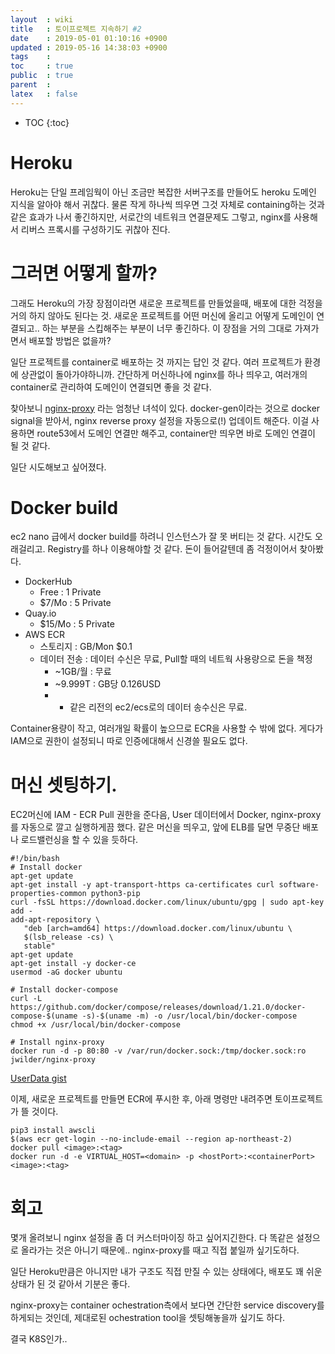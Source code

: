 ```yaml
---
layout  : wiki
title   : 토이프로젝트 지속하기 #2
date    : 2019-05-01 01:10:16 +0900
updated : 2019-05-16 14:38:03 +0900
tags    : 
toc     : true
public  : true
parent  : 
latex   : false
---
```

* TOC
{:toc}

# Heroku
Heroku는 단일 프레임웍이 아닌 조금만 복잡한 서버구조를 만들어도 heroku 도메인 지식을 알아야 해서 귀찮다. 
물론 작게 하나씩 띄우면 그것 자체로 containing하는 것과 같은 효과가 나서 좋긴하지만,
서로간의 네트워크 연결문제도 그렇고, nginx를 사용해서 리버스 프록시를 구성하기도 귀찮아 진다.

# 그러면 어떻게 할까?
그래도 Heroku의 가장 장점이라면 새로운 프로젝트를 만들었을때, 배포에 대한 걱정을 거의 하지 않아도 된다는 것.
새로운 프로젝트를 어떤 머신에 올리고 어떻게 도메인이 연결되고.. 하는 부분을 스킵해주는 부분이 너무 좋긴하다.
이 장점을 거의 그대로 가져가면서 배포할 방법은 없을까?

일단 프로젝트를 container로 배포하는 것 까지는 답인 것 같다. 여러 프로젝트가 환경에 상관없이 돌아가야하니까.
간단하게 머신하나에 nginx를 하나 띄우고, 여러개의 container로 관리하여 도메인이 연결되면 좋을 것 같다.

찾아보니 [nginx-proxy](https://github.com/jwilder/nginx-proxy) 라는 엄청난 녀석이 있다.
docker-gen이라는 것으로 docker signal을 받아서, nginx reverse proxy 설정을 자동으로(!) 업데이트 해준다.
이걸 사용하면 route53에서 도메인 연결만 해주고, container만 띄우면 바로 도메인 연결이 될 것 같다.

일단 시도해보고 싶어졌다.

# Docker build
ec2 nano 급에서 docker build를 하려니 인스턴스가 잘 못 버티는 것 같다. 시간도 오래걸리고.
Registry를 하나 이용해야할 것 같다. 돈이 들어갈텐데 좀 걱정이어서 찾아봤다.

- DockerHub
    - Free : 1 Private
    - $7/Mo : 5 Private
- Quay.io
    - $15/Mo : 5 Private
- AWS ECR 
    - 스토리지 : GB/Mon $0.1
    - 데이터 전송 : 데이터 수신은 무료, Pull할 때의 네트웍 사용량으로 돈을 책정
        - ~1GB/월 : 무료
        - ~9.999T : GB당 0.126USD
        - * 같은 리전의 ec2/ecs로의 데이터 송수신은 무료.

Container용량이 작고, 여러개일 확률이 높으므로 ECR을 사용할 수 밖에 없다. 
게다가 IAM으로 권한이 설정되니 따로 인증에대해서 신경쓸 필요도 없다.

# 머신 셋팅하기. 
EC2머신에 IAM - ECR Pull 권한을 준다음, User 데이터에서 Docker, nginx-proxy를 자동으로 깔고 실행하게끔 했다.
같은 머신을 띄우고, 앞에 ELB를 달면 무중단 배포나 로드밸런싱을 할 수 있을 듯하다.

```
#!/bin/bash
# Install docker
apt-get update
apt-get install -y apt-transport-https ca-certificates curl software-properties-common python3-pip
curl -fsSL https://download.docker.com/linux/ubuntu/gpg | sudo apt-key add -
add-apt-repository \
   "deb [arch=amd64] https://download.docker.com/linux/ubuntu \
   $(lsb_release -cs) \
   stable"
apt-get update
apt-get install -y docker-ce
usermod -aG docker ubuntu

# Install docker-compose
curl -L https://github.com/docker/compose/releases/download/1.21.0/docker-compose-$(uname -s)-$(uname -m) -o /usr/local/bin/docker-compose
chmod +x /usr/local/bin/docker-compose

# Install nginx-proxy
docker run -d -p 80:80 -v /var/run/docker.sock:/tmp/docker.sock:ro jwilder/nginx-proxy
```
[UserData gist](https://gist.github.com/mazicky/4a923e4fc284b1b097812d6e0f065149)

이제, 새로운 프로젝트를 만들면 ECR에 푸시한 후, 아래 명령만 내려주면 토이프로젝트가 뜰 것이다.
```
pip3 install awscli
$(aws ecr get-login --no-include-email --region ap-northeast-2)
docker pull <image>:<tag>
docker run -d -e VIRTUAL_HOST=<domain> -p <hostPort>:<containerPort> <image>:<tag>
```

# 회고
몇개 올려보니 nginx 설정을 좀 더 커스터마이징 하고 싶어지긴한다.
다 똑같은 설정으로 올라가는 것은 아니기 때문에.. nginx-proxy를 때고 직접 붙일까 싶기도하다.

일단 Heroku만큼은 아니지만 내가 구조도 직접 만질 수 있는 상태에다, 배포도 꽤 쉬운 상태가 된 것 같아서
기분은 좋다.

nginx-proxy는 container ochestration측에서 보다면 간단한 service discovery를 하게되는 것인데,
제대로된 ochestration tool을 셋팅해놓을까 싶기도 하다.

결국 K8S인가..
